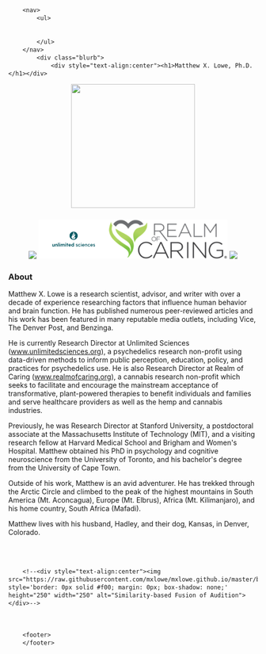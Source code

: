 <html>
	<head>
		<br>
		<br>
		<title>Matthew X. Lowe</title> 
	</head>
	<body>

		<nav>
    		<ul>
        		
        	
    		</ul>
		</nav>
    		<div class="blurb">
        		<div style="text-align:center"><h1>Matthew X. Lowe, Ph.D.</h1></div>


<div style="text-align:center"><img src="https://raw.githubusercontent.com/mxlowe/mxlowe.github.io/master/circle-cropped.png" style='border: 0px solid #f00; margin: 0px; box-shadow: none;' height="250" width="250"></div>
<div style="text-align:center"><p><h4><a href="https://scholar.google.ca/citations?user=aTRL1HMAAAAJ&hl=en"><img src="https://upload.wikimedia.org/wikipedia/commons/a/a9/Google_Scholar_logo_2015.PNG" style='border: 0px solid #f00; margin: 0px; box-shadow: none;' height="60" width="auto"></a> <a href="https://unlimitedsciences.org/"><img src="https://raw.githubusercontent.com/mxlowe/mxlowe.github.io/master/US%20logo.png" style='border: 0px solid #f00; margin: 0px; box-shadow: none;' height="80" width="auto"></a><a href="https://realmofcaring.org/"><img src="https://raw.githubusercontent.com/mxlowe/mxlowe.github.io/master/RoC_1.png" style='border: 0px solid #f00; margin: 0px; box-shadow: none;' height="80" width="auto"></a> <a href="mailto:mxlowe@gmail.com"><img src="https://upload.wikimedia.org/wikipedia/commons/4/4e/Gmail_Icon.png" style='border: 0px solid #f00; margin: 0px; box-shadow: none;' height="60" width="auto"></a></h4></p></div>

<h3>About</h3><p> 
    		Matthew X. Lowe is a research scientist, advisor, and writer with over a decade of experience researching factors that influence human behavior and brain function. He has published numerous peer-reviewed articles and his work has been featured in many reputable media outlets, including Vice, The Denver Post, and Benzinga.

He is currently Research Director at Unlimited Sciences (www.unlimitedsciences.org), a psychedelics research non-profit using data-driven methods to inform public perception, education, policy, and practices for psychedelics use. He is also Research Director at Realm of Caring (www.realmofcaring.org), a cannabis research non-profit which seeks to facilitate and encourage the mainstream acceptance of transformative, plant-powered therapies to benefit individuals and families and serve healthcare providers as well as the hemp and cannabis industries.  </p>

<p>Previously, he was Research Director at Stanford University, a postdoctoral associate at the Massachusetts Institute of Technology (MIT), and a visiting research fellow at Harvard Medical School and Brigham and Women's Hospital. Matthew obtained his PhD in psychology and cognitive neuroscience from the University of Toronto, and his bachelor's degree from the University of Cape Town.  </p>
		
<p>Outside of his work, Matthew is an avid adventurer. He has trekked through the Arctic Circle and climbed to the peak of the highest mountains in South America (Mt. Aconcagua), Europe (Mt. Elbrus), Africa (Mt. Kilimanjaro), and his home country, South Africa (Mafadi).</p>

<p> Matthew lives with his husband, Hadley, and their dog, Kansas, in Denver, Colorado.</p>

<br>




	
<br>
				
		<!--<div style="text-align:center"><img src="https://raw.githubusercontent.com/mxlowe/mxlowe.github.io/master/brain_trans.gif" style='border: 0px solid #f00; margin: 0px; box-shadow: none;' height="250" width="250" alt="Similarity-based Fusion of Audition"></div>-->
		
		

		<footer> 
		</footer> 


  
